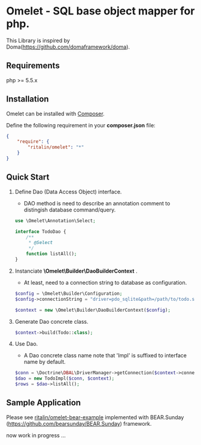 # Omelet - SQL base object mapper for php.

This Library is inspired by Doma(https://github.com/domaframework/doma).

## Requirements

php >= 5.5.x

## Installation

Omelet can be installed with [Composer](https://getcomposer.org). 

Define the following requirement in your **composer.json** file:

```json
{
    "require": {
        "ritalin/omelet": "*"
    }
}
```

## Quick Start

1. Define Dao (Data Access Object) interface.
    * DAO method is need to describe an annotation comment to distingish database command/query.

    ```php
    use \Omelet\Annotation\Select;
    
    interface TodoDao {
        /**
         * @Select
         */
        function listAll();
    }
    ```

2. Instanciate **\Omelet\Builder\DaoBuilderContext** .
    * At least, need to a connection string to database as configuration.
    
    ```php
    $config = \Omelet\Builder\Configuration;
    $config->connectionString = "driver=pdo_sqlite&path=/path/to/todo.sqlite3";
    
    $context = new \Omelet\Builder\DaoBuilderContext($config);
    ```

3. Generate Dao concrete class.

    ```php
    $context->build(Todo::class);
    ```

4. Use Dao.
    * A Dao concrete class name note that 'Impl' is suffixed to interface name by default.
    
    ```php
    $conn = \Doctrine\DBAL\DriverManager->getConnection($context->connectionString());
    $dao = new TodoImpl($conn, $context);
    $rows = $dao->listAll();
    ```

## Sample Application

Please see [ritalin/omelet-bear-example](https://github.com/ritalin/omelet-bear-example) implemented with BEAR.Sunday (https://github.com/bearsunday/BEAR.Sunday) framework.

now work in progress ...
